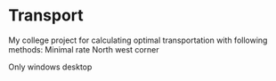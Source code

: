 # Transport

My college project for calculating optimal transportation with following methods:
Minimal rate
North west corner

Only windows desktop
